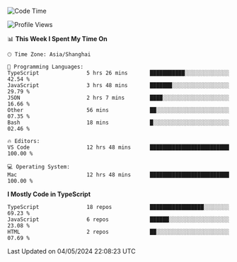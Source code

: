 <!--START_SECTION:waka-->
![Code Time](http://img.shields.io/badge/Code%20Time-6%2C038%20hrs%205%20mins-blue)

![Profile Views](http://img.shields.io/badge/Profile%20Views-0-blue)

📊 **This Week I Spent My Time On** 

```text
🕑︎ Time Zone: Asia/Shanghai

💬 Programming Languages: 
TypeScript               5 hrs 26 mins       ███████████░░░░░░░░░░░░░░   42.54 % 
JavaScript               3 hrs 48 mins       ███████░░░░░░░░░░░░░░░░░░   29.79 % 
JSON                     2 hrs 7 mins        ████░░░░░░░░░░░░░░░░░░░░░   16.66 % 
Other                    56 mins             ██░░░░░░░░░░░░░░░░░░░░░░░   07.35 % 
Bash                     18 mins             █░░░░░░░░░░░░░░░░░░░░░░░░   02.46 % 

🔥 Editors: 
VS Code                  12 hrs 48 mins      █████████████████████████   100.00 % 

💻 Operating System: 
Mac                      12 hrs 48 mins      █████████████████████████   100.00 % 
```

**I Mostly Code in TypeScript** 

```text
TypeScript               18 repos            █████████████████░░░░░░░░   69.23 % 
JavaScript               6 repos             ██████░░░░░░░░░░░░░░░░░░░   23.08 % 
HTML                     2 repos             ██░░░░░░░░░░░░░░░░░░░░░░░   07.69 % 
```




 Last Updated on 04/05/2024 22:08:23 UTC
<!--END_SECTION:waka-->
